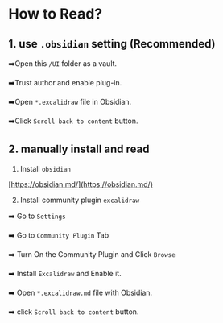 # How to Read?

## 1. use `.obsidian` setting (Recommended)

➡️Open this `/UI` folder as a vault.

➡️Trust author and enable plug-in.

➡️Open `*.excalidraw` file in Obsidian.

➡️Click `Scroll back to content` button.

## 2. manually install and read
1. Install `obsidian`

[https://obsidian.md/](https://obsidian.md/)

2. Install community plugin `excalidraw`

➡️ Go to `Settings` 

➡️ Go to `Community Plugin` Tab

➡️ Turn On the Community Plugin and Click `Browse` 

➡️ Install `Excalidraw` and Enable it.

➡️ Open `*.excalidraw.md` file with Obsidian.

➡️ click `Scroll back to content` button.